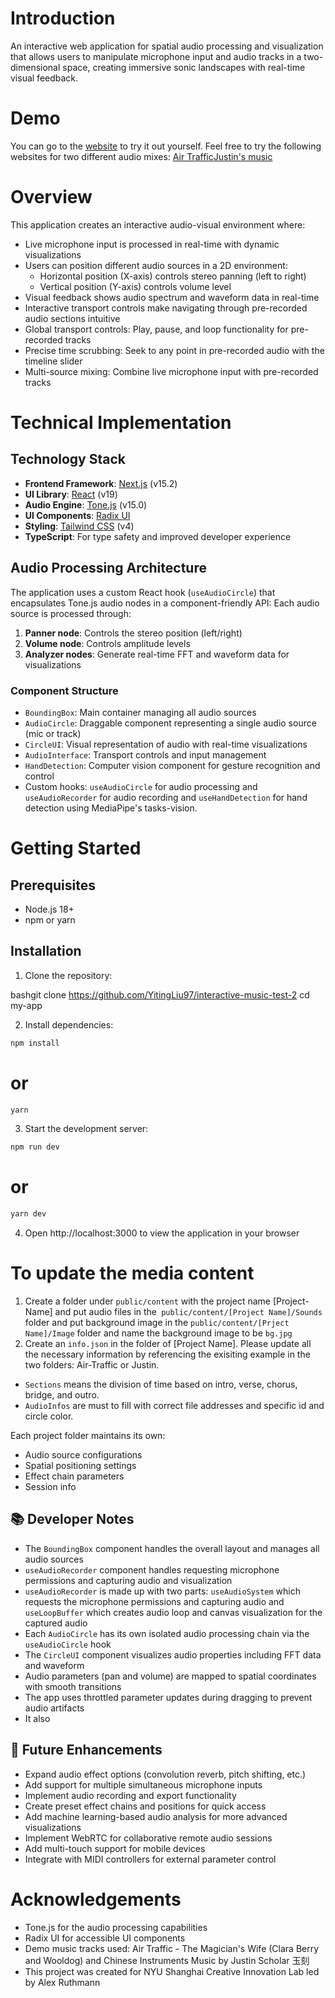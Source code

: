 # Introduction 
An interactive web application for spatial audio processing and visualization that allows users to manipulate microphone input and audio tracks in a two-dimensional space, creating immersive sonic landscapes with real-time visual feedback.


# Demo 
You can go to the [website](https://interactive-music-test-2.vercel.app/) to try it out yourself. Feel free to try the following websites for two different audio mixes:
[Air Traffic](https://interactive-music-test-2.vercel.app/airtraffic)[Justin's music](https://interactive-music-test-2.vercel.app/justintest)

# Overview 
This application creates an interactive audio-visual environment where:
- Live microphone input is processed in real-time with dynamic visualizations
- Users can position different audio sources in a 2D environment:
  - Horizontal position (X-axis) controls stereo panning (left to right)
  - Vertical position (Y-axis) controls volume level
- Visual feedback shows audio spectrum and waveform data in real-time
- Interactive transport controls make navigating through pre-recorded audio sections intuitive
- Global transport controls: Play, pause, and loop functionality for pre-recorded tracks
- Precise time scrubbing: Seek to any point in pre-recorded audio with the timeline slider
- Multi-source mixing: Combine live microphone input with pre-recorded tracks

# Technical Implementation
## Technology Stack
- **Frontend Framework**: [Next.js](https://nextjs.org/) (v15.2)
- **UI Library**: [React](https://reactjs.org/) (v19)
- **Audio Engine**: [Tone.js](https://tonejs.github.io/) (v15.0)
- **UI Components**: [Radix UI](https://www.radix-ui.com/)
- **Styling**: [Tailwind CSS](https://tailwindcss.com/) (v4)
- **TypeScript**: For type safety and improved developer experience

## Audio Processing Architecture
The application uses a custom React hook (`useAudioCircle`) that encapsulates Tone.js audio nodes in a component-friendly API:
Each audio source is processed through:
1. **Panner node**: Controls the stereo position (left/right)
2. **Volume node**: Controls amplitude levels
3. **Analyzer nodes**: Generate real-time FFT and waveform data for visualizations

### Component Structure
- `BoundingBox`: Main container managing all audio sources
- `AudioCircle`: Draggable component representing a single audio source (mic or track)
- `CircleUI`: Visual representation of audio with real-time visualizations
- `AudioInterface`: Transport controls and input management
- `HandDetection`: Computer vision component for gesture recognition and control
- Custom hooks: `useAudioCircle` for audio processing and `useAudioRecorder` for audio recording and `useHandDetection` for hand detection using MediaPipe's tasks-vision. 

# Getting Started
## Prerequisites

- Node.js 18+
- npm or yarn

## Installation

1. Clone the repository:

bashgit clone https://github.com/YitingLiu97/interactive-music-test-2 
cd my-app

2. Install dependencies:

```bash
npm install
```
# or
```bash
yarn
```
3. Start the development server:

```bash
npm run dev
```
# or
```bash
yarn dev
```

4. Open http://localhost:3000 to view the application in your browser

# To update the media content 
1. Create a folder under `public/content` with the project name [Project-Name] and put audio files in the` public/content/[Project Name]/Sounds` folder and put background image in the `public/content/[Prject Name]/Image` folder and name the background image to be `bg.jpg`
2. Create an `info.json` in the folder of [Project Name]. Please update all the necessary information by referencing the exisiting example in the two folders: Air-Traffic or Justin. 
- `Sections` means the division of time based on intro, verse, chorus, bridge, and outro. 
- `AudioInfos` are must to fill with correct file addresses and specific id and circle color. 

Each project folder maintains its own:
- Audio source configurations
- Spatial positioning settings
- Effect chain parameters
- Session info

## 📚 Developer Notes

- The `BoundingBox` component handles the overall layout and manages all audio sources
- `useAudioRecorder` component handles requesting microphone permissions and capturing audio and visualization 
- `useAudioRecorder` is made up with two parts: `useAudioSystem` which requests the microphone permissions and capturing audio and `useLoopBuffer` which creates audio loop and canvas visualization for the captured audio
- Each `AudioCircle` has its own isolated audio processing chain via the `useAudioCircle` hook
- The `CircleUI` component visualizes audio properties including FFT data and waveform
- Audio parameters (pan and volume) are mapped to spatial coordinates with smooth transitions
- The app uses throttled parameter updates during dragging to prevent audio artifacts
- It also 

## 🔮 Future Enhancements

- Expand audio effect options (convolution reverb, pitch shifting, etc.)
- Add support for multiple simultaneous microphone inputs
- Implement audio recording and export functionality
- Create preset effect chains and positions for quick access
- Add machine learning-based audio analysis for more advanced visualizations
- Implement WebRTC for collaborative remote audio sessions
- Add multi-touch support for mobile devices
- Integrate with MIDI controllers for external parameter control

# Acknowledgements
- Tone.js for the audio processing capabilities
- Radix UI for accessible UI components
- Demo music tracks used: Air Traffic - The Magician's Wife (Clara Berry and Wooldog) and Chinese Instruments Music by Justin Scholar 玉刻
- This project was created for NYU Shanghai Creative Innovation Lab led by Alex Ruthmann 

